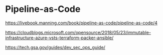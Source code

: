# Pipeline-as-Code

https://livebook.manning.com/book/pipeline-as-code/pipeline-as-code/4

https://cloudblogs.microsoft.com/opensource/2018/05/23/immutable-infrastructure-azure-vsts-terraform-packer-ansible/

https://tech.gsa.gov/guides/dev_sec_ops_guide/
